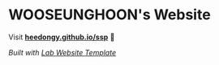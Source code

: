
# WOOSEUNGHOON's Website

Visit **[heedongy.github.io/ssp](https://heedongy.github.io/ssp)** 🚀

_Built with [Lab Website Template](https://greene-lab.gitbook.io/lab-website-template-docs)_

